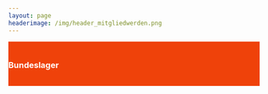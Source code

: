 ```yaml
---
layout: page
headerimage: /img/header_mitgliedwerden.png
---
```

<div class="row" style="background: #EF420A; cursor: pointer; color: #fff; padding-top: 15px; padding-bottom: 15px;" onclick="window.location.href = '/veranstaltungen/20160727-bundeslager/'">
    <div class="col-ms-4 col-ms-offset-1">
        <h3> Bundeslager </h3>
    </div>
</div>    
    
